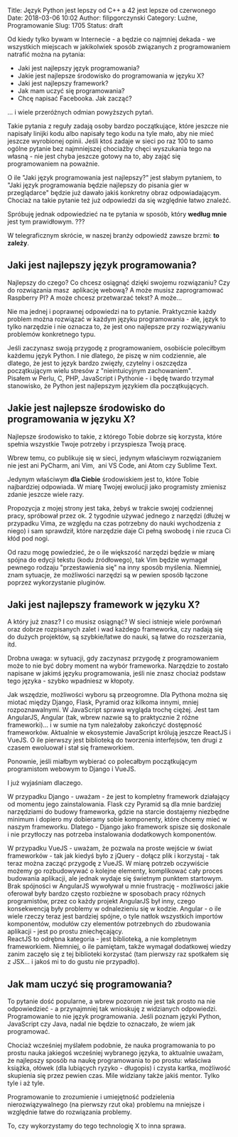 Title: Język Python jest lepszy od C++ a 42 jest lepsze od czerwonego
Date: 2018-03-06 10:02
Author: filipgorczynski
Category: Luźne, Programowanie
Slug: 1705
Status: draft

Od kiedy tylko bywam w Internecie - a będzie co najmniej dekada - we wszystkich miejscach w jakikolwiek sposób związanych z programowaniem natrafić można na pytania:

-   Jaki jest najlepszy język programowania?
-   Jakie jest najlepsze środowisko do programowania w języku X?
-   Jaki jest najlepszy framework?
-   Jak mam uczyć się programowania?
-   Chcę napisać Facebooka. Jak zacząć?

... i wiele przeróżnych odmian powyższych pytań.<!--more-->

Takie pytania z reguły zadają osoby bardzo początkujące, które jeszcze nie napisały linijki kodu albo napisały tego kodu na tyle mało, aby nie mieć jeszcze wyrobionej opinii. Jeśli ktoś zadaje w sieci po raz 100 to samo ogólne pytanie bez najmniejszej chociażby chęci wyszukania tego na własną - nie jest chyba jeszcze gotowy na to, aby zająć się programowaniem na poważnie.

O ile "Jaki język programowania jest najlepszy?" jest słabym pytaniem, to "Jaki język programowania będzie najlepszy do pisania gier w przeglądarce" będzie już dawało jakiś konkretny obraz odpowiadającym. Chociaż na takie pytanie też już odpowiedzi da się względnie łatwo znaleźć.

Spróbuję jednak odpowiedzieć na te pytania w sposób, który **według mnie** jest tym prawidłowym. ???

W telegraficznym skrócie, w naszej branży odpowiedź zawsze brzmi: **to zależy**.

Jaki jest najlepszy język programowania?
----------------------------------------

Najlepszy do czego? Co chcesz osiągnąć dzięki swojemu rozwiązaniu? Czy do rozwiązania masz  aplikację webową? A może musisz zaprogramować Raspberry PI? A może chcesz przetwarzać tekst? A może...

Nie ma jednej i poprawnej odpowiedzi na to pytanie. Praktycznie każdy problem można rozwiązać w każdym języku programowania - ale, język to tylko narzędzie i nie oznacza to, że jest ono najlepsze przy rozwiązywaniu problemów konkretnego typu.

Jeśli zaczynasz swoją przygodę z programowaniem, osobiście poleciłbym każdemu język Python. I nie dlatego, że piszę w nim codziennie, ale dlatego, że jest to język bardzo zwięzły, czytelny i oszczędza początkującym wielu stresów z "nieintuicyjnym zachowaniem".  
Pisałem w Perlu, C, PHP, JavaScript i Pythonie - i będę twardo trzymał stanowisko, że Python jest najlepszym językiem dla początkujących.

Jakie jest najlepsze środowisko do programowania w języku X?
------------------------------------------------------------

Najlepsze środowisko to takie, z którego Tobie dobrze się korzysta, które spełnia wszystkie Twoje potrzeby i przyspiesza Twoją pracę.

Wbrew temu, co publikuje się w sieci, jedynym właściwym rozwiązaniem nie jest ani PyCharm, ani Vim,  ani VS Code, ani Atom czy Sublime Text.

Jedynym właściwym **dla Ciebie** środowiskiem jest to, które Tobie najbardziej odpowiada. W miarę Twojej ewolucji jako programisty zmienisz zdanie jeszcze wiele razy.

Propozycja z mojej strony jest taka, żebyś w trakcie swojej codziennej pracy, spróbował przez ok. 2 tygodnie używać jednego z narzędzi (dłużej w przypadku Vima, ze względu na czas potrzebny do nauki wychodzenia z niego) i sam sprawdził, które narzędzie daje Ci pełną swobodę i nie rzuca Ci kłód pod nogi.

Od razu mogę powiedzieć, że o ile większość narzędzi będzie w miarę spójna do edycji tekstu (kodu źródłowego), tak Vim będzie wymagał pewnego rodzaju "przestawienia się" na inny sposób myślenia. Niemniej, znam sytuacje, że możliwości narzędzi są w pewien sposób łączone poprzez wykorzystanie pluginów.

Jaki jest najlepszy framework w języku X?
-----------------------------------------

A który już znasz? I co musisz osiągnąć? W sieci istnieje wiele porównań oraz dobrze rozpisanych zalet i wad każdego frameworka, czy nadają się do dużych projektów, są szybkie/łatwe do nauki, są łatwe do rozszerzania, itd.

Drobna uwaga: w sytuacji, gdy zaczynasz przygodę z programowaniem może to nie być dobry moment na wybór frameworka. Narzędzie to zostało napisane w jakimś języku programowania, jeśli nie znasz chociaż podstaw tego języka - szybko wpadniesz w kłopoty.

Jak wszędzie, możliwości wyboru są przeogromne. Dla Pythona można się miotać między Django, Flask, Pyramid oraz kilkoma innymi, mniej rozpoznawalnymi. W JavaScript sprawa wygląda trochę ciężej. Jest tam AngularJS, Angular (tak, wbrew nazwie są to praktycznie 2 różne frameworki)... i w sumie na tym należałoby zakończyć dostępność frameworków. Aktualnie w ekosystemie JavaScript królują jeszcze ReactJS i VueJS. O ile pierwszy jest biblioteką do tworzenia interfejsów, ten drugi z czasem ewoluował i stał się frameworkiem.

Ponownie, jeśli miałbym wybierać co polecałbym początkującym programistom webowym to Django i VueJS.

I już wyjaśniam dlaczego.

W przypadku Django - uważam - że jest to kompletny framework działający od momentu jego zainstalowania. Flask czy Pyramid są dla mnie bardziej narzędziami do budowy frameworka, gdzie na starcie dostajemy niezbędne minimum i dopiero my dobieramy sobie komponenty, które chcemy mieć w naszym frameworku. Dlatego - Django jako framework spisze się doskonale i nie przytłoczy nas potrzeba instalowania dodatkowych komponentów.

W przypadku VueJS - uważam, że pozwala na proste wejście w świat frameworków - tak jak kiedyś było z jQuery - dołącz plik i korzystaj - tak teraz można zacząć przygodę z VueJS. W miarę potrzeb oczywiście możemy go rozbudowywać o kolejne elementy, komplikować cały proces budowania aplikacji, ale jednak wydaje się świetnym punktem startowym.  
Brak spójności w AngularJS wywoływał u mnie frustrację - możliwości jakie oferował były bardzo często rozbieżne w sposobach pracy różnych programistów, przez co każdy projekt AngularJS był inny, czego konsekwencją były problemy w odnalezieniu się w kodzie. Angular - o ile wiele rzeczy teraz jest bardziej spójne, o tyle natłok wszystkich importów komponentów, modułów czy elementów potrzebnych do zbudowania aplikacji - jest po prostu zniechęcający.  
ReactJS to odrębna kategoria - jest biblioteką, a nie kompletnym frameworkiem. Niemniej, o ile pamiętam, także wymagał dodatkowej wiedzy zanim zaczęło się z tej biblioteki korzystać (tam pierwszy raz spotkałem się z JSX... i jakoś mi to do gustu nie przypadło).

Jak mam uczyć się programowania?
--------------------------------

To pytanie dość popularne, a wbrew pozorom nie jest tak prosto na nie odpowiedzieć - a przynajmniej tak wnioskuję z widzianych odpowiedzi. Programowanie to nie język programowania. Jeśli poznam języki Python, JavaScript czy Java, nadal nie będzie to oznaczało, że wiem jak programować.

Chociaż wcześniej myślałem podobnie, że nauka programowania to po prostu nauka jakiegoś wcześniej wybranego języka, to aktualnie uważam, że najlepszy sposób na naukę programowania to po prostu: właściwa książka, ołówek (dla lubiących ryzyko - długopis) i czysta kartka, możliwość skupienia się przez pewien czas. Mile widziany także jakiś mentor. Tylko tyle i aż tyle.

Programowanie to zrozumienie i umiejętność podzielenia nierozwiązywalnego (na pierwszy rzut oka) problemu na mniejsze i względnie łatwe do rozwiązania problemy.

To, czy wykorzystamy do tego technologię X to inna sprawa.

 

